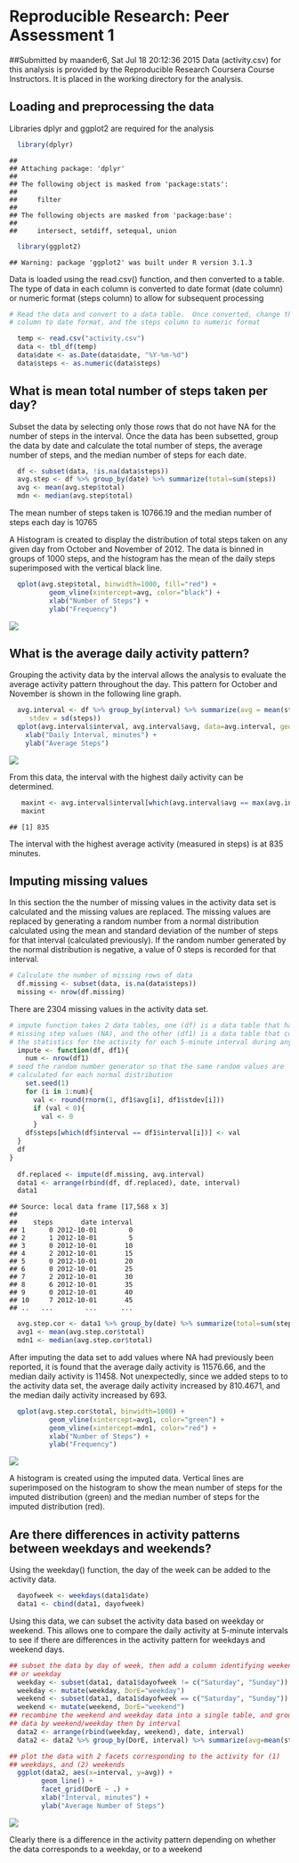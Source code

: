 # Reproducible Research: Peer Assessment 1
##Submitted by maander6, Sat Jul 18 20:12:36 2015
Data  (activity.csv) for this analysis is provided by the Reproducible Research 
Coursera Course Instructors.  It is placed in the working directory for the 
analysis.

## Loading and preprocessing the data

Libraries dplyr and ggplot2 are required for the analysis


```r
  library(dplyr)
```

```
## 
## Attaching package: 'dplyr'
## 
## The following object is masked from 'package:stats':
## 
##     filter
## 
## The following objects are masked from 'package:base':
## 
##     intersect, setdiff, setequal, union
```

```r
  library(ggplot2)
```

```
## Warning: package 'ggplot2' was built under R version 3.1.3
```

Data is loaded using the read.csv() function, and then converted to a table.
The type of data in each column is converted to date format (date column) or 
numeric format (steps column) to allow for subsequent processing


```r
# Read the data and convert to a data table.  Once converted, change the date
# column to date format, and the steps column to numeric format

  temp <- read.csv("activity.csv")
  data <- tbl_df(temp)
  data$date <- as.Date(data$date, "%Y-%m-%d")
  data$steps <- as.numeric(data$steps)
```


## What is mean total number of steps taken per day?

Subset the data by selecting only those rows that do not have NA for
the number of steps in the interval.  Once the data has been subsetted,
group the data by date and calculate the total number of steps, the average
number of steps, and the median number of steps for each date.


```r
  df <- subset(data, !is.na(data$steps))
  avg.step <- df %>% group_by(date) %>% summarize(total=sum(steps))
  avg <- mean(avg.step$total)
  mdn <- median(avg.step$total)
```

The mean number of steps taken is 10766.19 and the median number of steps each 
day is 10765

A Histogram is created to display the distribution of total steps taken on any given
day from October and November of 2012.  The data is binned in groups of 
1000 steps, and the histogram has the mean of the daily steps superimposed with the 
vertical black line.


```r
  qplot(avg.step$total, binwidth=1000, fill="red") + 
          geom_vline(xintercept=avg, color="black") +
          xlab("Number of Steps") +
          ylab("Frequency")
```

![](./PA1_template_files/figure-html/Histogram_Steps-1.png) 

## What is the average daily activity pattern?
Grouping the activity data by the interval allows the analysis to evaluate the
average activity pattern throughout the day.  This pattern for October and 
November is shown in the following line graph.


```r
  avg.interval <- df %>% group_by(interval) %>% summarize(avg = mean(steps),
     stdev = sd(steps))
  qplot(avg.interval$interval, avg.interval$avg, data=avg.interval, geom="line") +
    xlab("Daily Interval, minutes") +
    ylab("Average Steps")
```

![](./PA1_template_files/figure-html/Daily_Activity_Pattern-1.png) 

From this data, the interval with the highest daily activity can be determined.


```r
   maxint <- avg.interval$interval[which(avg.interval$avg == max(avg.interval$avg))]
   maxint
```

```
## [1] 835
```
The interval with the highest average activity (measured in steps) is at
835 minutes.

## Imputing missing values
In this section the the number of missing values in the activity data set is
calculated and the missing values are replaced.  The missing values are replaced
by generating a random number from a normal distribution calculated using the
mean and standard deviation of the number of steps for that interval (calculated 
previously).  If the random number generated by the normal distribution is
negative, a value of 0 steps is recorded for that interval.


```r
# Calculate the number of missing rows of data
  df.missing <- subset(data, is.na(data$steps))
  missing <- nrow(df.missing)
```

There are 2304 missing values in the activity data set.


```r
# impute function takes 2 data tables, one (df) is a data table that has all the 
# missing step values (NA), and the other (df1) is a data table that contains
# the statistics for the activity for each 5-minute interval during any day.
  impute <- function(df, df1){
    num <- nrow(df1)
# seed the random number generator so that the same random values are
# calculated for each normal distribution
    set.seed(1)
    for (i in 1:num){
      val <- round(rnorm(1, df1$avg[i], df1$stdev[i]))
      if (val < 0){
        val <- 0
      } 
    df$steps[which(df$interval == df1$interval[i])] <- val
  }
  df
}
  
  df.replaced <- impute(df.missing, avg.interval)
  data1 <- arrange(rbind(df, df.replaced), date, interval)
  data1
```

```
## Source: local data frame [17,568 x 3]
## 
##    steps       date interval
## 1      0 2012-10-01        0
## 2      1 2012-10-01        5
## 3      0 2012-10-01       10
## 4      2 2012-10-01       15
## 5      0 2012-10-01       20
## 6      0 2012-10-01       25
## 7      2 2012-10-01       30
## 8      6 2012-10-01       35
## 9      0 2012-10-01       40
## 10     7 2012-10-01       45
## ..   ...        ...      ...
```

```r
  avg.step.cor <- data1 %>% group_by(date) %>% summarize(total=sum(steps))
  avg1 <- mean(avg.step.cor$total)
  mdn1 <- median(avg.step.cor$total)
```

After imputing the data set to add values where NA had previously been reported,
it is found that the average daily activity is 11576.66, and the median 
daily activity is 11458.  Not unexpectedly, since we added steps to
to the activity data set, the average daily activity increased by 810.4671,
and the median daily activity increased by 693.


```r
  qplot(avg.step.cor$total, binwidth=1000) + 
          geom_vline(xintercept=avg1, color="green") +
          geom_vline(xintercept=mdn1, color="red") +
          xlab("Number of Steps") +
          ylab("Frequency")
```

![](./PA1_template_files/figure-html/Imputed_data_histogram-1.png) 

A histogram is created using the imputed data.  Vertical lines are superimposed
on the histogram to show the mean number of steps for the imputed
distribution (green) and the median number of steps for the imputed
distribution (red).


## Are there differences in activity patterns between weekdays and weekends?
Using the weekday() function, the day of the week can be added to the activity data.


```r
  dayofweek <- weekdays(data1$date)
  data1 <- cbind(data1, dayofweek)
```

Using this data, we can subset the activity data based on weekday or weekend.
This allows one to compare the daily activity at 5-minute intervals to see if
there are differences in the activity pattern for weekdays and weekend days.


```r
## subset the data by day of week, then add a column identifying weekend 
## or weekday
  weekday <- subset(data1, data1$dayofweek != c("Saturday", "Sunday"))
  weekday <- mutate(weekday, DorE="weekday")
  weekend <- subset(data1, data1$dayofweek == c("Saturday", "Sunday"))
  weekend <- mutate(weekend, DorE="weekend")
## recombine the weekend and weekday data into a single table, and group the
## data by weekend/weekday then by interval
  data2 <- arrange(rbind(weekday, weekend), date, interval)
  data2 <- data2 %>% group_by(DorE, interval) %>% summarize(avg=mean(steps))
```


```r
## plot the data with 2 facets corresponding to the activity for (1)
## weekdays, and (2) weekends
  ggplot(data2, aes(x=interval, y=avg)) + 
        geom_line() + 
        facet_grid(DorE ~ .) +
        xlab("Interval, minutes") +
        ylab("Average Number of Steps")
```

![](./PA1_template_files/figure-html/Line_plot_comparison-1.png) 

Clearly there is a difference in the activity pattern depending on whether the
data corresponds to a weekday, or to a weekend


